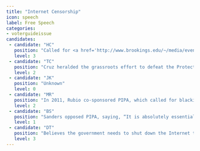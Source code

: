 ```yaml
---
title: "Internet Censorship"
icon: speech
label: Free Speech
categories:
- voterguideissue
candidates:
 - candidate: "HC"
   position: "Called for <a href='http://www.brookings.edu/~/media/events/2015/12/04-saban-2015-israel-us-yesterday-today-tomorrow/transcripts/uncorrected-transcriptkeynote-addressformer-secretary-of-state-hillary-rodham-clinton.pdf'>censoring social media</a> to fight terrorism: “You’re going to hear all of the usual complaints, you know, freedom of speech, etc. But if we truly are in a war ... we’ve got to shut off their means of communicating.” "
   level: 3
 - candidate: "TC"
   position: "Cruz heralded the grassroots effort to defeat the Protect IP Act (PIPA), which would have blacked out parts of the Internet. But he mistakenly believes that Net Neutrality is censorship. "
   level: 2
 - candidate: "JK"
   position: "Unknown"
   level: 0
 - candidate: "MR"
   position: "In 2011, Rubio co-sponsored PIPA, which called for blacking out large portions of the Internet. He pulled his support after a massive public outcry."
   level: 2
 - candidate: "BS"
   position: "Sanders opposed PIPA, saying, “It is absolutely essential that the Internet remain open and free of censorship or the chilling effects that result in self-censorship.”"
   level: 1
 - candidate: "DT"
   position: "Believes the government needs to shut down the Internet to keep America safe. “I sure as hell don’t want to let people that want to kill us ... use our Internet.”"
   level: 3
---
```

